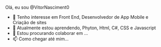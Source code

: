 Olá, eu sou @VitorNasciment0
- 👀 Tenho interesse em Front End, Desenvolvedor de App Mobile e Criação de sites
- 🌱 Atualmente estou aprendendo, Phyton, Html, C#, CSS e Javascript
- 💞️ Estou procurando colaborar em ...
- 📫 Como chegar até mim...

<!---
VitorNasciment0/VitorNasciment0 is a ✨ special ✨ repository because its `sobre.md` (this file) appears on your GitHub profile.
You can click the Preview link to take a look at your changes.
--->
